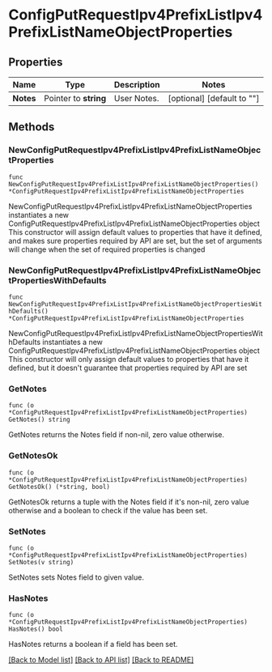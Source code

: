 # ConfigPutRequestIpv4PrefixListIpv4PrefixListNameObjectProperties

## Properties

Name | Type | Description | Notes
------------ | ------------- | ------------- | -------------
**Notes** | Pointer to **string** | User Notes. | [optional] [default to ""]

## Methods

### NewConfigPutRequestIpv4PrefixListIpv4PrefixListNameObjectProperties

`func NewConfigPutRequestIpv4PrefixListIpv4PrefixListNameObjectProperties() *ConfigPutRequestIpv4PrefixListIpv4PrefixListNameObjectProperties`

NewConfigPutRequestIpv4PrefixListIpv4PrefixListNameObjectProperties instantiates a new ConfigPutRequestIpv4PrefixListIpv4PrefixListNameObjectProperties object
This constructor will assign default values to properties that have it defined,
and makes sure properties required by API are set, but the set of arguments
will change when the set of required properties is changed

### NewConfigPutRequestIpv4PrefixListIpv4PrefixListNameObjectPropertiesWithDefaults

`func NewConfigPutRequestIpv4PrefixListIpv4PrefixListNameObjectPropertiesWithDefaults() *ConfigPutRequestIpv4PrefixListIpv4PrefixListNameObjectProperties`

NewConfigPutRequestIpv4PrefixListIpv4PrefixListNameObjectPropertiesWithDefaults instantiates a new ConfigPutRequestIpv4PrefixListIpv4PrefixListNameObjectProperties object
This constructor will only assign default values to properties that have it defined,
but it doesn't guarantee that properties required by API are set

### GetNotes

`func (o *ConfigPutRequestIpv4PrefixListIpv4PrefixListNameObjectProperties) GetNotes() string`

GetNotes returns the Notes field if non-nil, zero value otherwise.

### GetNotesOk

`func (o *ConfigPutRequestIpv4PrefixListIpv4PrefixListNameObjectProperties) GetNotesOk() (*string, bool)`

GetNotesOk returns a tuple with the Notes field if it's non-nil, zero value otherwise
and a boolean to check if the value has been set.

### SetNotes

`func (o *ConfigPutRequestIpv4PrefixListIpv4PrefixListNameObjectProperties) SetNotes(v string)`

SetNotes sets Notes field to given value.

### HasNotes

`func (o *ConfigPutRequestIpv4PrefixListIpv4PrefixListNameObjectProperties) HasNotes() bool`

HasNotes returns a boolean if a field has been set.


[[Back to Model list]](../README.md#documentation-for-models) [[Back to API list]](../README.md#documentation-for-api-endpoints) [[Back to README]](../README.md)


